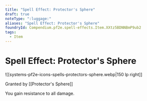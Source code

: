 ```yaml
---
title: "Spell Effect: Protector's Sphere"
draft: true
noteType: ":luggage:"
aliases: "Spell Effect: Protector's Sphere"
foundryId: Compendium.pf2e.spell-effects.Item.XXtz5BDNNBmP9ub2
tags:
  - Item
---
```


# Spell Effect: Protector's Sphere
![[systems-pf2e-icons-spells-protectors-sphere.webp|150 lp right]]

Granted by [[Protector's Sphere]]

You gain resistance to all damage.
